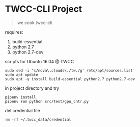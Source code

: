 # TWCC-CLI Project

> we cook twcc-cli

requires:
1. build-essential
1. python 2.7
1. python 2.7-dev

scripts for Ubuntu 16.04 @ TWCC
```
sudo sed -i 's/nova\.clouds\./tw./g' /etc/apt/sources.list
sudo apt update
sudo apt -y install build-essential python2.7 python2.7-dev
```

in project directory and try
```
pipenv install
pipenv run python src/test/gpu_cntr.py
```

del credential file
```
rm -rf ~/.twcc_data/credential
```
